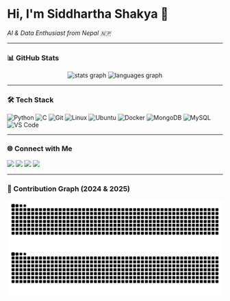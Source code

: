 # Hi, I'm Siddhartha Shakya 👋  
_AI & Data Enthusiast from Nepal 🇳🇵_

---

### 📊 GitHub Stats
<div align="center">
  <img src="https://github-readme-stats.vercel.app/api?username=SiddhuShkya&show_icons=true&include_all_commits=true&count_private=true&theme=github_dark&hide_border=true" height="150" alt="stats graph" />
  <img src="https://github-readme-stats.vercel.app/api/top-langs?username=SiddhuShkya&layout=compact&langs_count=6&theme=github_dark&hide_border=true" height="150" alt="languages graph" />
</div>

---

### 🛠 Tech Stack
<div align="left">
  <img src="https://cdn.jsdelivr.net/gh/devicons/devicon/icons/python/python-original.svg" height="30" alt="Python" />
  <img src="https://cdn.jsdelivr.net/gh/devicons/devicon/icons/c/c-original.svg" height="30" alt="C" />
  <img src="https://cdn.jsdelivr.net/gh/devicons/devicon/icons/git/git-original.svg" height="30" alt="Git" />
  <img src="https://cdn.jsdelivr.net/gh/devicons/devicon/icons/linux/linux-original.svg" height="30" alt="Linux" />
  <img src="https://cdn.jsdelivr.net/gh/devicons/devicon/icons/ubuntu/ubuntu-plain.svg" height="30" alt="Ubuntu" />
  <img src="https://cdn.jsdelivr.net/gh/devicons/devicon/icons/docker/docker-original.svg" height="30" alt="Docker" />
  <img src="https://cdn.jsdelivr.net/gh/devicons/devicon/icons/mongodb/mongodb-original.svg" height="30" alt="MongoDB" />
  <img src="https://cdn.jsdelivr.net/gh/devicons/devicon/icons/mysql/mysql-original.svg" height="30" alt="MySQL" />
  <img src="https://cdn.jsdelivr.net/gh/devicons/devicon/icons/vscode/vscode-original.svg" height="30" alt="VS Code" />
</div>

---

### 🌐 Connect with Me
<div align="left">
  <a href="mailto:siddhuushakyaa@gmail.com"><img src="https://img.shields.io/badge/Gmail-D14836?style=for-the-badge&logo=gmail&logoColor=white" height="30" /></a>
  <a href="https://www.linkedin.com/in/siddhartha-shakya-5665a0236/"><img src="https://img.shields.io/badge/LinkedIn-0077B5?style=for-the-badge&logo=linkedin&logoColor=white" height="30" /></a>
  <a href="https://github.com/SiddhuShkya"><img src="https://img.shields.io/badge/GitHub-181717?style=for-the-badge&logo=github&logoColor=white" height="30" /></a>
  <a href="https://dev.to/SiddhuShkya"><img src="https://img.shields.io/badge/Dev.to-0A0A0A?style=for-the-badge&logo=dev.to&logoColor=white" height="30" /></a>
</div>

---

### 🐍 Contribution Graph (2024 & 2025)
<picture>
  <source media="(prefers-color-scheme: dark)" srcset="https://raw.githubusercontent.com/SiddhuShkya/SiddhuShkya/output/snake.svg?palette=github-dark&year=2024" />
  <source media="(prefers-color-scheme: light)" srcset="https://raw.githubusercontent.com/SiddhuShkya/SiddhuShkya/output/snake.svg?palette=github-light&year=2024" />
  <img src="https://raw.githubusercontent.com/SiddhuShkya/SiddhuShkya/output/snake.svg?year=2024" alt="Snake animation 2024" />
</picture>

<picture>
  <source media="(prefers-color-scheme: dark)" srcset="https://raw.githubusercontent.com/SiddhuShkya/SiddhuShkya/output/snake.svg?palette=github-dark&year=2025" />
  <source media="(prefers-color-scheme: light)" srcset="https://raw.githubusercontent.com/SiddhuShkya/SiddhuShkya/output/snake.svg?palette=github-light&year=2025" />
  <img src="https://raw.githubusercontent.com/SiddhuShkya/SiddhuShkya/output/snake.svg?year=2025" alt="Snake animation 2025" />
</picture>
